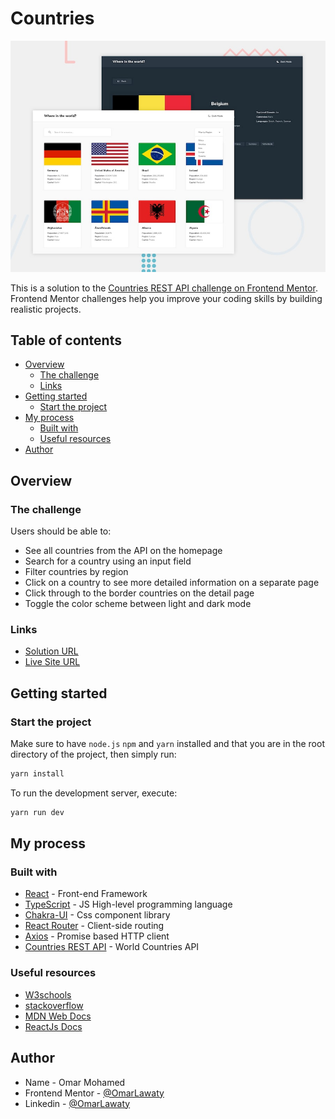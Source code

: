 # Countries

![Desktop Preview](./design/desktop-preview.jpg)

This is a solution to the [Countries REST API challenge on Frontend Mentor](https://www.frontendmentor.io/challenges/rest-countries-api-with-color-theme-switcher-5cacc469fec04111f7b848ca). Frontend Mentor challenges help you improve your coding skills by building realistic projects.

## Table of contents

- [Overview](#overview)
  - [The challenge](#the-challenge)
  - [Links](#links)
- [Getting started](#getting-started)
  - [Start the project](#start-the-project)
- [My process](#my-process)
  - [Built with](#built-with)
  - [Useful resources](#useful-resources)
- [Author](#author)

## Overview

### The challenge

Users should be able to:

- See all countries from the API on the homepage
- Search for a country using an input field
- Filter countries by region
- Click on a country to see more detailed information on a separate page
- Click through to the border countries on the detail page
- Toggle the color scheme between light and dark mode

### Links

- [Solution URL](https://www.frontendmentor.io/solutions/countries-rest-api-with-react-js-and-chakra-ui-qpsSqtPIwW)
- [Live Site URL](https://countries-look-up.vercel.app/)

## Getting started

### Start the project

Make sure to have `node.js` `npm` and `yarn` installed and that you are in the root directory of the project, then simply run:

```bash
yarn install
```

To run the development server, execute:

```bash
yarn run dev
```

## My process

### Built with

- [React](https://reactjs.org/) - Front-end Framework
- [TypeScript](https://www.typescriptlang.org/) - JS High-level programming language
- [Chakra-UI](https://chakra-ui.com) - Css component library
- [React Router](https://reactrouter.com/) - Client-side routing
- [Axios](https://axios-http.com/) - Promise based HTTP client
- [Countries REST API](https://restcountries.com/) - World Countries API

### Useful resources

- [W3schools](w3schools.com/)
- [stackoverflow](stackoverflow.com/)
- [MDN Web Docs](https://developer.mozilla.org/en-US/)
- [ReactJs Docs](https://react.dev/learn)

## Author

- Name - Omar Mohamed
- Frontend Mentor - [@OmarLawaty](https://www.frontendmentor.io/profile/OmarLawaty)
- Linkedin - [@OmarLawaty](https://linkedin.com/in/omarlawatey)
